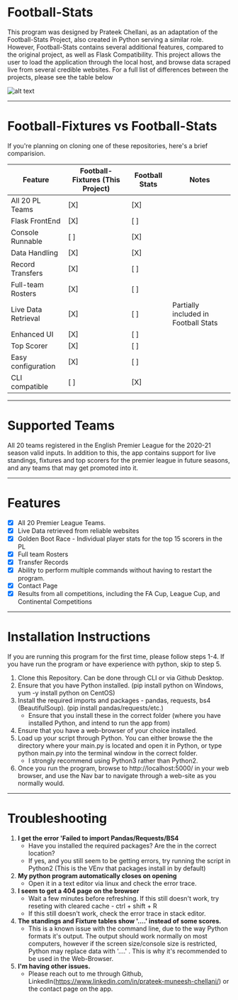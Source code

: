 # Football-Stats

This program was designed by Prateek Chellani, as an adaptation of the Football-Stats Project, also created in Python serving a similar role. However, Football-Stats contains several additional features, compared to the original project, as well as Flask Compatibility. This project allows the user to load the application through the local host, and browse data scraped live from several credible websites. For a full list of differences between the projects, please see the table below

![alt text](https://imgur.com/5VljUXw.gif "Demo by Prateek Chellani")

 -----
 # Football-Fixtures vs Football-Stats

If you're planning on cloning one of these repositories, here's a brief comparision. 

|**Feature**        | **Football-Fixtures (This Project)**                         | **Football Stats**         | **Notes** |
|-------------------|--------------------------------------------------------------|----------------------------|----------------------------------------|
|All 20 PL Teams    | [X]                                                          | [X]                        |                                        |
|Flask FrontEnd     | [X]                                                          | [ ]                        |                                        |
|Console Runnable   | [ ]                                                          | [X]                        |                                        |
|Data Handling      | [X]                                                          | [X]                        |                                        |
|Record Transfers   | [X]                                                          | [ ]                        |                                        |
|Full-team Rosters  | [X]                                                          | [ ]                        |                                        |
|Live Data Retrieval| [X]                                                          | [ ]                        |  Partially included in Football Stats  |
|Enhanced UI        | [X]                                                          | [ ]                        |                                        |
|Top Scorer         | [X]                                                          | [ ]                        |                                        |
|Easy configuration | [X]                                                          | [ ]                        |                                        |
|CLI compatible     | [ ]                                                          | [X]                        |                                        |


 -----

# Supported Teams
All 20 teams registered in the English Premier League for the 2020-21 season valid inputs. In addition to this, the app contains support for live standings, fixtures and top scorers for the premier league in future seasons, and any teams that may get promoted into it. 

 -----
 
# Features

- [X] All 20 Premier League Teams.
- [X] Live Data retrieved from reliable websites
- [X] Golden Boot Race - Individual player stats for the top 15 scorers in the PL
- [X] Full team Rosters 
- [X] Transfer Records
- [X] Ability to perform multiple commands without having to restart the program. 
- [X] Contact Page
- [X] Results from all competitions, including the FA Cup, League Cup, and Continental Competitions
----


# Installation Instructions

If you are running this program for the first time, please follow steps 1-4. If you have run the program or have experience with python, skip to step 5. 

1. Clone this Repository. Can be done through CLI or via Github Desktop. 
2. Ensure that you have Python installed. (pip install python on Windows, yum -y install python on CentOS)
3. Install the required imports and packages - pandas, requests, bs4 (BeautifulSoup). (pip install pandas/requests/etc.)
   - Ensure that you install these in the correct folder (where you have installed Python, and intend to run the app from)
4. Ensure that you have a web-browser of your choice installed. 
5. Load up your script through Python. You can either browse the the directory where your main.py is located and open it in Python, or type python main.py into the terminal window in the correct folder. 
   - I strongly recommend using Python3 rather than Python2.
6. Once you run the program, browse to http://localhost:5000/ in your web browser, and use the Nav bar to navigate through a web-site as you normally would. 

 -----
# Troubleshooting 
1. **I get the error 'Failed to import Pandas/Requests/BS4**
   - Have you installed the required packages? Are the in the correct location?
   - If yes, and you still seem to be getting errors, try running the script in Python2 (This is the VEnv that packages install in by default)
2. **My python program automatically closes on opening**
   - Open it in a text editor via linux and check the error trace. 
3. **I seem to get a 404 page on the browser**
   - Wait a few minutes before refreshing. If this still doesn't work, try reseting with cleared cache - ctrl + shift + R
   - If this still doesn't work, check the error trace in stack editor. 
4. **The standings and Fixture tables show '....' instead of some scores.**
   - This is a known issue with the command line, due to the way Python formats it's output. The output should work normally on most computers, however if the screen size/console size is restricted, Python may replace data with '....' . This is why it's recommended to be used in the Web-Browser.
5. **I'm having other issues.**
   - Please reach out to me through Github, LinkedIn(https://www.linkedin.com/in/prateek-muneesh-chellani/) or the contact page on the app. 

